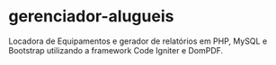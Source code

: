 # gerenciador-alugueis
Locadora de Equipamentos e gerador de relatórios em PHP, MySQL e Bootstrap utilizando a framework Code Igniter e DomPDF.
